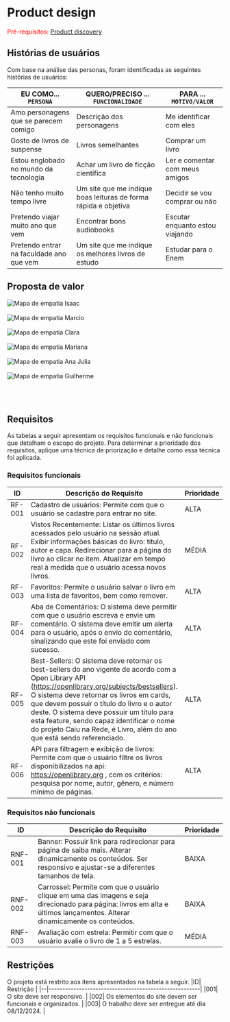 # Product design

<span style="color:red">Pré-requisitos: <a href="02-Product-discovery.md"> Product discovery</a></span>


## Histórias de usuários

Com base na análise das personas, foram identificadas as seguintes histórias de usuários:

|EU COMO... `PERSONA`| QUERO/PRECISO ... `FUNCIONALIDADE` |PARA ... `MOTIVO/VALOR`                 |
|--------------------|------------------------------------|----------------------------------------|
|Amo personagens que se parecem comigo  |Descrição dos personagens         | Me identificar com eles |
|Gosto de livros de suspense |Livros semelhantes| Comprar um livro |
|Estou englobado no mundo da tecnologia | Achar um livro de ficção científica | Ler e comentar com meus amigos |
| Não tenho muito tempo livre | Um site que me indique boas leituras de forma rápida e objetiva | Decidir se vou comprar ou não |
| Pretendo viajar muito ano que vem | Encontrar bons audiobooks | Escutar enquanto estou viajando |
| Pretendo entrar na faculdade ano que vem | Um site que me indique os melhores livros de estudo | Estudar para o Enem |


## Proposta de valor


![Mapa de empatia Isaac](images/mapa-de-empatia-isaac.jpg)
<br>
<br>
![Mapa de empatia Marcio](images/mapa-de-empatia-marcio.jpg)
<br>
<br>
![Mapa de empatia Clara](images/mapa-de-empatia-clara.jpg)
<br>
<br>
![Mapa de empatia Mariana](images/mapa-de-empatia-mariana.jpg)
<br>
<br>
![Mapa de empatia Ana Julia](images/mapa-de-empatia-ana-julia.jpg)
<br>
<br>
![Mapa de empatia Guilherme](images/mapa-de-empatia-guilherme.jpg)
<br>
<br>
<br>
<br>

## Requisitos

As tabelas a seguir apresentam os requisitos funcionais e não funcionais que detalham o escopo do projeto. Para determinar a prioridade dos requisitos, aplique uma técnica de priorização e detalhe como essa técnica foi aplicada.

### Requisitos funcionais
| ID     | Descrição do Requisito                                   | Prioridade |
| ------ | ---------------------------------------------------------- | ---------- |
| RF-001 | Cadastro de usuários: Permite com que o usuário se cadastre para entrar no site. | ALTA |
| RF-002 | Vistos Recentemente: Listar os últimos livros acessados pelo usuário na sessão atual. Exibir informações básicas do livro: título, autor e сара. Redirecionar para a página do livro ao clicar no item. Atualizar em tempo real à medida que o usuário acessa novos livros. | MÉDIA      |
| RF-003 | Favoritos: Permite o usuário salvar o livro em uma lista de favoritos, bem como remover. | ALTA     |
| RF-004 | Aba de Comentários: O sistema deve permitir com que o usuário escreva e envie um comentário. O sistema deve emitir um alerta para o usuário, após o envio do comentário, sinalizando que este foi enviado com sucesso. | ALTA |
| RF-005 | Best-Sellers: O sistema deve retornar os best-sellers do ano vigente de acordo com a Open Library API (https://openlibrary.org/subjects/bestsellers). O sistema deve retornar os livros em cards, que devem possuir o título do livro e o autor deste. O sistema deve possuir um título para esta feature, sendo capaz identificar o nome do projeto Caiu na Rede, é Livro, além do ano que está sendo referenciado. | ALTA |
| RF-006 | API para filtragem e exibição de livros: Permite com que o usuário filtre os livros disponibilizados na api: https://openlibrary.org , com os critérios: pesquisa por nome, autor, gênero, e número mínimo de páginas. | ALTA |


### Requisitos não funcionais
| ID      | Descrição do Requisito                                                              | Prioridade |
| ------- | ------------------------------------------------------------------------------------- | ---------- |
| RNF-001 | Banner: Possuir link para redirecionar para página de saiba mais. Alterar dinamicamente os conteúdos. Ser responsivo e ajustar-se a diferentes tamanhos de tela. | BAIXA     |
| RNF-002 | Carrossel: Permite com que o usuário clique em uma das imagens e seja direcionado para página: livros em alta e últimos lançamentos. Alterar dinamicamente os conteúdos.        | BAIXA      |
| RNF-003 | Avaliação com estrela: Permitir com que o usuário avalie o livro de 1 a 5 estrelas. | MÉDIA |

## Restrições

O projeto está restrito aos itens apresentados na tabela a seguir.
|ID| Restrição                                             |
|--|-------------------------------------------------------|
|001| O site deve ser responsivo. |
|002| Os elementos do site devem ser funcionais e organizados.  |
|003| O trabalho deve ser entregue até dia 08/12/2024. |
